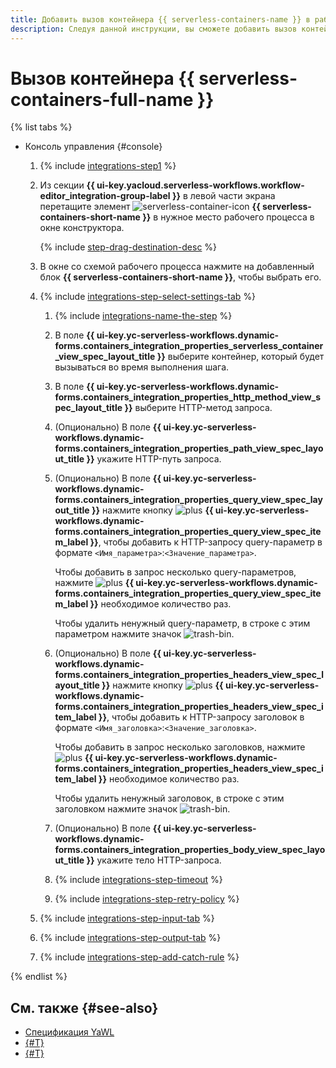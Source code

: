 ```yaml
---
title: Добавить вызов контейнера {{ serverless-containers-name }} в рабочий процесс {{ sw-name }}
description: Следуя данной инструкции, вы сможете добавить вызов контейнера {{ serverless-containers-full-name }} в рабочий процесс {{ sw-full-name }} с помощью конструктора шагов рабочего процесса.
---
```


# Вызов контейнера {{ serverless-containers-full-name }}

{% list tabs %}

- Консоль управления {#console}

  1. {% include [integrations-step1](../../../../_includes/serverless-integrations/workflows-constructor/integrations-step1.md) %} 
  1. Из секции **{{ ui-key.yacloud.serverless-workflows.workflow-editor_integration-group-label }}** в левой части экрана перетащите элемент ![serverless-container-icon](../../../../_assets/serverless-container-icon.svg) **{{ serverless-containers-short-name }}** в нужное место рабочего процесса в окне конструктора.

      {% include [step-drag-destination-desc](../../../../_includes/serverless-integrations/workflows-constructor/step-drag-destination-desc.md) %}
  1. В окне со схемой рабочего процесса нажмите на добавленный блок **{{ serverless-containers-short-name }}**, чтобы выбрать его.
  1. {% include [integrations-step-select-settings-tab](../../../../_includes/serverless-integrations/workflows-constructor/integrations-step-select-settings-tab.md) %}

      1. {% include [integrations-name-the-step](../../../../_includes/serverless-integrations/workflows-constructor/integrations-name-the-step.md) %}
      1. В поле **{{ ui-key.yc-serverless-workflows.dynamic-forms.containers_integration_properties_serverless_container_view_spec_layout_title }}** выберите контейнер, который будет вызываться во время выполнения шага.
      1. В поле **{{ ui-key.yc-serverless-workflows.dynamic-forms.containers_integration_properties_http_method_view_spec_layout_title }}** выберите HTTP-метод запроса.
      1. (Опционально) В поле **{{ ui-key.yc-serverless-workflows.dynamic-forms.containers_integration_properties_path_view_spec_layout_title }}** укажите HTTP-путь запроса.
      1. (Опционально) В поле **{{ ui-key.yc-serverless-workflows.dynamic-forms.containers_integration_properties_query_view_spec_layout_title }}** нажмите кнопку ![plus](../../../../_assets/console-icons/plus.svg) **{{ ui-key.yc-serverless-workflows.dynamic-forms.containers_integration_properties_query_view_spec_item_label }}**, чтобы добавить к HTTP-запросу query-параметр в формате `<Имя_параметра>`:`<Значение_параметра>`.

          Чтобы добавить в запрос несколько query-параметров, нажмите ![plus](../../../../_assets/console-icons/plus.svg) **{{ ui-key.yc-serverless-workflows.dynamic-forms.containers_integration_properties_query_view_spec_item_label }}** необходимое количество раз.

          Чтобы удалить ненужный query-параметр, в строке с этим параметром нажмите значок ![trash-bin](../../../../_assets/console-icons/trash-bin.svg).
      1. (Опционально) В поле **{{ ui-key.yc-serverless-workflows.dynamic-forms.containers_integration_properties_headers_view_spec_layout_title }}** нажмите кнопку ![plus](../../../../_assets/console-icons/plus.svg) **{{ ui-key.yc-serverless-workflows.dynamic-forms.containers_integration_properties_headers_view_spec_item_label }}**, чтобы добавить к HTTP-запросу заголовок в формате `<Имя_заголовка>`:`<Значение_заголовка>`.

          Чтобы добавить в запрос несколько заголовков, нажмите ![plus](../../../../_assets/console-icons/plus.svg) **{{ ui-key.yc-serverless-workflows.dynamic-forms.containers_integration_properties_headers_view_spec_item_label }}** необходимое количество раз.

          Чтобы удалить ненужный заголовок, в строке с этим заголовком нажмите значок ![trash-bin](../../../../_assets/console-icons/trash-bin.svg).
      1.  (Опционально) В поле **{{ ui-key.yc-serverless-workflows.dynamic-forms.containers_integration_properties_body_view_spec_layout_title }}** укажите тело HTTP-запроса.
      1. {% include [integrations-step-timeout](../../../../_includes/serverless-integrations/workflows-constructor/integrations-step-timeout.md) %}
      1. {% include [integrations-step-retry-policy](../../../../_includes/serverless-integrations/workflows-constructor/integrations-step-retry-policy.md) %}
  1. {% include [integrations-step-input-tab](../../../../_includes/serverless-integrations/workflows-constructor/integrations-step-input-tab.md) %}
  1. {% include [integrations-step-output-tab](../../../../_includes/serverless-integrations/workflows-constructor/integrations-step-output-tab.md) %}
  1. {% include [integrations-step-add-catch-rule](../../../../_includes/serverless-integrations/workflows-constructor/integrations-step-add-catch-rule.md) %}

{% endlist %}

## См. также {#see-also}

* [Спецификация YaWL](../../../concepts/workflows/yawl/integration/containercall.md)
* [{#T}](../workflow/create-constructor.md)
* [{#T}](../workflow/update.md)
